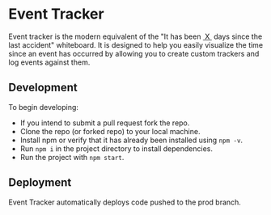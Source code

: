 # Event Tracker

Event tracker is the modern equivalent of the "It has been <u>&nbsp;X&nbsp;</u> days since the last accident" whiteboard. It is designed to help you easily visualize the time since an event has occurred by allowing you to create custom trackers and log events against them.

## Development

To begin developing:

* If you intend to submit a pull request fork the repo.
* Clone the repo (or forked repo) to your local machine.
* Install npm or verify that it has already been installed using `npm -v`.
* Run `npm i` in the project directory to install dependencies.
* Run the project with `npm start`.

## Deployment

Event Tracker automatically deploys code pushed to the prod branch.
